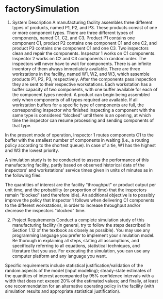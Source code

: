 # factorySimulation

1. System Description
A manufacturing facility assembles three different types of products, named P1,
P2, and P3. These products consist of one or more component types. There are three
different types of components, named C1, C2, and C3. Product P1 contains one component
C1, product P2 contains one component C1 and one C2, and product P3 contains one
component C1 and one C3.
Two inspectors clean and repair the components. Inspector 1 works on C1
components. Inspector 2 works on C2 and C3 components in random order. The
inspectors will never have to wait for components. There is an infinite inventory of them
always immediately available.
There are three workstations in the facility, named W1, W2, and W3, which
assemble products P1, P2, P3, respectively. After the components pass inspection they are
sent to their respective workstations. Each workstation has a buffer capacity of two
components, with one buffer available for each of the component types needed. A
product can begin being assembled only when components of all types required are
available. If all workstation buffers for a specific type of components are full, the
corresponding inspector who finished inspecting a component with the same type is
considered “blocked" until there is an opening, at which time the inspector can resume
processing and sending components of that type.

In the present mode of operation, Inspector 1 routes components C1 to the buffer
with the smallest number of components in waiting (i.e., a routing policy according to the
shortest queue). In case of a tie, W1 has the highest and W3 the lowest priority.

A simulation study is to be conducted to assess the performance of this
manufacturing facility, partly based on observed historical data of the inspectors' and
workstations' service times given in units of minutes as in the following files:

The quantities of interest are the facility “throughput" or product output per unit
time, and the probability (or proportion of time) that the inspectors remain “blocked"
(and therefore idle).
An additional objective is to possibly improve the policy that Inspector 1 follows
when delivering C1 components to the different workstations, in order to increase
throughput and/or decrease the inspectors “blocked" time.

2. Project Requirements
Conduct a complete simulation study of this manufacturing facility (in general, try
to follow the steps described in Section 1.12 of the textbook as closely as possible). You
may use any programming language you prefer to implement your simulation model. Be
thorough in explaining all steps, stating all assumptions, and specifically referring to all
equations, statistical techniques, and literature that you use. For executing the simulation,
you can use any computer platform and any language you want.

Specific requirements include statistical justification/validation of the random
aspects of the model (input modeling); steady-state estimates of the quantities of interest
accompanied by 95% confidence intervals with a width that does not exceed 20% of the
estimated values; and finally, at least one recommendation for an alternative operating
policy in the facility (with simulation results and appropriate statistical justification).
